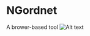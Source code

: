 # NGordnet
A brower-based tool
<img src="Desktop/UGBA 104.png" alt="Alt text" title="Optional title">
